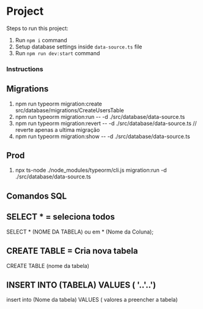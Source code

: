 # Project

Steps to run this project:

1. Run `npm i` command
2. Setup database settings inside `data-source.ts` file
3. Run `npm run dev:start` command

### Instructions
## Migrations
1. npm run typeorm migration:create src/database/migrations/CreateUsersTable
2. npm run typeorm migration:run -- -d ./src/database/data-source.ts 
3. npm run typeorm migration:revert -- -d ./src/database/data-source.ts  // reverte apenas a ultima migração
4. npm run typeorm migration:show -- -d ./src/database/data-source.ts

## Prod 
1. npx ts-node ./node_modules/typeorm/cli.js migration:run -d ./src/database/data-source.ts

## Comandos SQL
## SELECT * = seleciona todos 
SELECT * (NOME DA TABELA) ou em * (Nome da Coluna);
## CREATE TABLE = Cria nova tabela
CREATE TABLE (nome da tabela)
## INSERT INTO (TABELA) VALUES ( '..'..')
insert into (Nome da tabela) VALUES ( valores a preencher a tabela)




